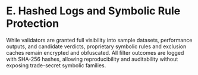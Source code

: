 # E. Hashed Logs and Symbolic Rule Protection

While validators are granted full visibility into sample datasets, performance outputs, and candidate verdicts, proprietary symbolic rules and exclusion caches remain encrypted and obfuscated. All filter outcomes are logged with SHA-256 hashes, allowing reproducibility and auditability without exposing trade-secret symbolic families.

